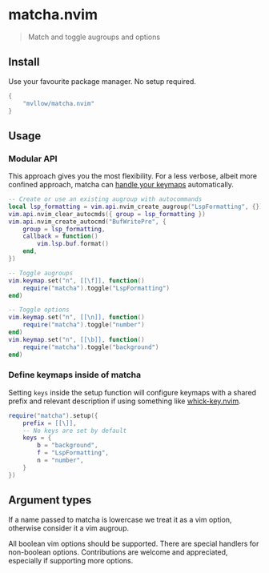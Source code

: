 # matcha.nvim

> Match and toggle augroups and options

## Install

Use your favourite package manager. No setup required.

```lua
{
	"mvllow/matcha.nvim"
}
```

## Usage

### Modular API

This approach gives you the most flexibility. For a less verbose, albeit more
confined approach, matcha can [handle your
keymaps](#define-keymaps-inside-of-matcha) automatically.

```lua
-- Create or use an existing augroup with autocommands
local lsp_formatting = vim.api.nvim_create_augroup("LspFormatting", {})
vim.api.nvim_clear_autocmds({ group = lsp_formatting })
vim.api.nvim_create_autocmd("BufWritePre", {
	group = lsp_formatting,
	callback = function()
		vim.lsp.buf.format()
	end,
})

-- Toggle augroups
vim.keymap.set("n", [[\f]], function()
	require("matcha").toggle("LspFormatting")
end)

-- Toggle options
vim.keymap.set("n", [[\n]], function()
	require("matcha").toggle("number")
end)
vim.keymap.set("n", [[\b]], function()
	require("matcha").toggle("background")
end)
```

### Define keymaps inside of matcha

Setting `keys` inside the setup function will configure keymaps with a shared
prefix and relevant description if using something like
[whick-key.nvim](https://github.com/folke/which-key.nvim).

```lua
require("matcha").setup({
	prefix = [[\]],
	-- No keys are set by default
	keys = {
		b = "background",
		f = "LspFormatting",
		n = "number",
	}
})
```

## Argument types

If a name passed to matcha is lowercase we treat it as a vim option, otherwise
consider it a vim augroup.

All boolean vim options should be supported. There are special handlers for
non-boolean options. Contributions are welcome and appreciated, especially if
supporting more options.
